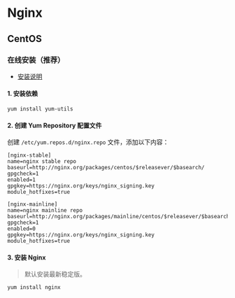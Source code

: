 # Nginx

## CentOS

### 在线安装（推荐）

- [安装说明](http://nginx.org/en/linux_packages.html)

#### 1. 安装依赖

```shell
yum install yum-utils
```

#### 2. 创建 Yum Repository 配置文件

创建 `/etc/yum.repos.d/nginx.repo` 文件，添加以下内容：

```shell
[nginx-stable]
name=nginx stable repo
baseurl=http://nginx.org/packages/centos/$releasever/$basearch/
gpgcheck=1
enabled=1
gpgkey=https://nginx.org/keys/nginx_signing.key
module_hotfixes=true

[nginx-mainline]
name=nginx mainline repo
baseurl=http://nginx.org/packages/mainline/centos/$releasever/$basearch/
gpgcheck=1
enabled=0
gpgkey=https://nginx.org/keys/nginx_signing.key
module_hotfixes=true
```

#### 3. 安装 Nginx

> 默认安装最新稳定版。

```shell
yum install nginx
```
